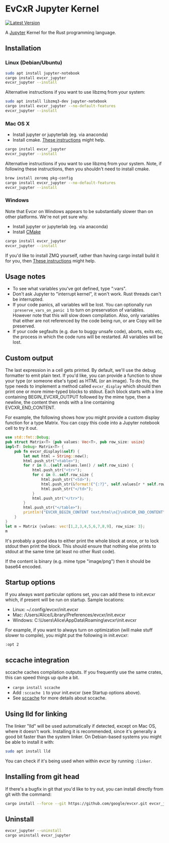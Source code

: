 # EvCxR Jupyter Kernel

[![Latest Version](https://img.shields.io/crates/v/evcxr_jupyter.svg)](https://crates.io/crates/evcxr_jupyter)

A [Jupyter](https://jupyter.org/) Kernel for the Rust programming language.

## Installation

### Linux (Debian/Ubuntu)

```sh
sudo apt install jupyter-notebook
cargo install evcxr_jupyter
evcxr_jupyter --install
```

Alternative instructions if you want to use libzmq from your system:
```sh
sudo apt install libzmq3-dev jupyter-notebook
cargo install evcxr_jupyter --no-default-features
evcxr_jupyter --install
```

### Mac OS X

* Install jupyter or jupyterlab (eg. via anaconda)
* Install cmake. [These
  instructions](https://stackoverflow.com/questions/30668601/installing-cmake-command-line-tools-on-a-mac)
  might help.

```sh
cargo install evcxr_jupyter
evcxr_jupyter --install
```

Alternative instructions if you want to use libzmq from your system. Note, if
following these instructions, then you shouldn't need to install cmake.

```sh
brew install zeromq pkg-config
cargo install evcxr_jupyter --no-default-features
evcxr_jupyter --install
```

### Windows

Note that Evcxr on Windows appears to be substantially slower than on other
platforms. We're not yet sure why.

* Install jupyter or jupyterlab (eg. via anaconda)
* Install [CMake](https://cmake.org/download/)
```sh
cargo install evcxr_jupyter
evcxr_jupyter --install
```

If you'd like to install ZMQ yourself, rather than having cargo install build it
for you, then [These
instructions](https://github.com/google/evcxr/issues/53#issuecomment-530050850)
might help.

## Usage notes

* To see what variables you've got defined, type ":vars".
* Don't ask Jupyter to "interrupt kernel", it won't work. Rust threads can't be
  interrupted.
* If your code panics, all variables will be lost. You can optionally run
  `:preserve_vars_on_panic 1` to turn on preservation of variables. However note
  that this will slow down compilation. Also, only variables that either are not
  referenced by the code being run, or are Copy will be preserved.
* If your code segfaults (e.g. due to buggy unsafe code), aborts, exits etc, the
  process in which the code runs will be restarted. All variables will be lost.

## Custom output

The last expression in a cell gets printed. By default, we'll use the debug
formatter to emit plain text. If you'd like, you can provide a function to show
your type (or someone else's type) as HTML (or an image). To do this, the type
needs to implement a method called ```evcxr_display``` which should then print
one or more mime-typed blocks to stdout. Each block starts with a line
containing BEGIN\_EVCXR\_OUTPUT followed by the mime type, then a newline, the
content then ends with a line containing EVCXR\_END\_CONTENT.

For example, the following shows how you might provide a custom display function for a
type Matrix. You can copy this code into a Jupyter notebook cell to try it out.

```rust
use std::fmt::Debug;
pub struct Matrix<T> {pub values: Vec<T>, pub row_size: usize}
impl<T: Debug> Matrix<T> {
    pub fn evcxr_display(&self) {
        let mut html = String::new();
        html.push_str("<table>");
        for r in 0..(self.values.len() / self.row_size) {
            html.push_str("<tr>");
            for c in 0..self.row_size {
                html.push_str("<td>");
                html.push_str(&format!("{:?}", self.values[r * self.row_size + c]));
                html.push_str("</td>");
            }
            html.push_str("</tr>");
        }
        html.push_str("</table>");
        println!("EVCXR_BEGIN_CONTENT text/html\n{}\nEVCXR_END_CONTENT", html);
    }
}
let m = Matrix {values: vec![1,2,3,4,5,6,7,8,9], row_size: 3};
m
```

It's probably a good idea to either print the whole block at once, or to lock
stdout then print the block. This should ensure that nothing else prints to
stdout at the same time (at least no other Rust code).

If the content is binary (e.g. mime type "image/png") then it should be base64
encoded.

## Startup options
If you always want particular options set, you can add these to init.evcxr
which, if present will be run on startup. Sample locations:
* Linux: ~/.config/evcxr/init.evcxr
* Mac: /Users/Alice/Library/Preferences/evcxr/init.evcxr
* Windows: C:\Users\Alice\AppData\Roaming\evcxr\init.evcxr

For example, if you want to always turn on optimization (will make stuff slower
to compile), you might put the following in init.evcxr:
```
:opt 2
```

## sccache integration

sccache caches compilation outputs. If you frequently use the same crates, this
can speed things up quite a bit.

* `cargo install sccache`
* Add `:sccache 1` to your init.evcxr (see Startup options above).
* See [sccache](https://github.com/mozilla/sccache) for more details about
  sccache.

## Using lld for linking

The linker "lld" will be used automatically if detected, except on Mac OS, where
it doesn't work. Installing it is recommended, since it's generally a good bit
faster than the system linker. On Debian-based systems you might be able to
install it with:

```sh
sudo apt install lld
```

You can check if it's being used when within evcxr by running `:linker`.

## Installing from git head

If there's a bugfix in git that you'd like to try out, you can install directly
from git with the command:

```sh
cargo install --force --git https://github.com/google/evcxr.git evcxr_jupyter
```

## Uninstall

```sh
evcxr_jupyter --uninstall
cargo uninstall evcxr_jupyter
```
